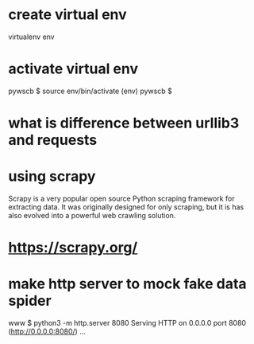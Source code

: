 # create virtual env
virtualenv env

# activate virtual env
pywscb $ source env/bin/activate
(env) pywscb $



# what is difference between urllib3 and requests



# using scrapy
Scrapy is a very popular open source Python scraping framework for extracting data. It was
originally designed for only scraping, but it is has also evolved into a powerful web
crawling solution.

# https://scrapy.org/

# make http server to mock fake data spider

www $ python3 -m http.server 8080
Serving HTTP on 0.0.0.0 port 8080 (http://0.0.0.0:8080/) ...
